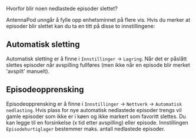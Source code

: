 Hvorfor blir noen nedlastede episoder slettet?

AntennaPod unngår å fylle opp enhetsminnet på flere vis. Hvis du merker at episoder blir slettet kan du ta en titt på disse to innstillingene:

## Automatisk sletting

Automatisk sletting er å finne i `Innstillinger` → `Lagring`. Når det er påslått slettes episoder når avspilling fullføres (men ikke når en episode blir merket 'avspilt' manuelt).

## Episodeopprensking

Episodeopprensking er å finne i `Innstillinger` → `Nettverk` → `Automatisk nedlasting`. Hvis plass for nye automatisk nedlastede episoder trengs vil gamle episoder som ikke er i køen og ikke markert som favoritt slettes. Du kan legge til en forsinkelse (x tid etter avspilling) eller episode. Innstillingen `Episodehurtiglager` bestemmer maks. antall nedlastede episoder.
